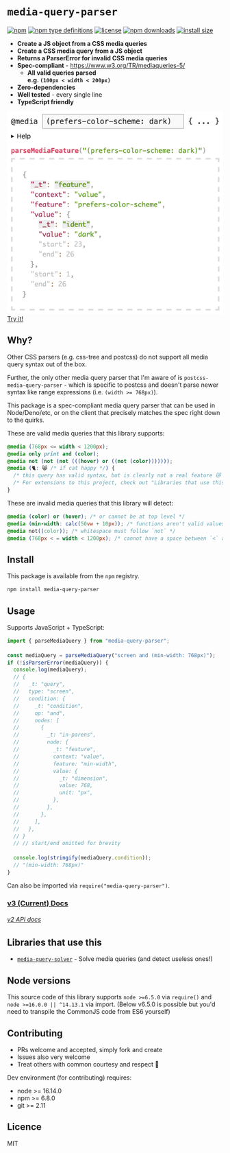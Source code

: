# `media-query-parser`

[![npm](https://img.shields.io/npm/v/media-query-parser)](https://www.npmjs.com/package/media-query-parser)
[![npm type definitions](https://img.shields.io/npm/types/media-query-parser)](#)
[![license](https://img.shields.io/npm/l/media-query-parser)](#)
[![npm downloads](https://img.shields.io/npm/dw/media-query-parser)](https://www.npmjs.com/package/media-query-parser)
[![install size](https://packagephobia.com/badge?p=media-query-parser)](https://packagephobia.com/result?p=media-query-parser)

- **Create a JS object from a CSS media queries**
- **Create a CSS media query from a JS object**
- **Returns a ParserError for invalid CSS media queries**
- **Spec-compliant** - https://www.w3.org/TR/mediaqueries-5/
  - **All valid queries parsed  
    e.g. `(100px < width < 200px)`**
- **Zero-dependencies**
- **Well tested** - every single line
- **TypeScript friendly**

[![demo](demo.png)](https://tbjgolden.github.io/media-query-parser/playground/)  
[Try it!](https://tbjgolden.github.io/media-query-parser/playground/)

## Why?

Other CSS parsers (e.g. css-tree and postcss) do not support all media query syntax out of the box.

Further, the only other media query parser that I'm aware of is `postcss-media-query-parser` - which
is specific to postcss and doesn't parse newer syntax like range expressions (i.e.
`(width >= 768px)`).

This package is a spec-compliant media query parser that can be used in Node/Deno/etc, or on the
client that precisely matches the spec right down to the quirks.

These are valid media queries that this library supports:

```css
@media (768px <= width < 1200px);
@media only print and (color);
@media not (not (not (((hover) or ((not (color)))))));
@media (🐈: 😸 /* if cat happy */) {
  /* this query has valid syntax, but is clearly not a real feature 😿 */
  /* For extensions to this project, check out "Libraries that use this" at the bottom of this README */
}
```

These are invalid media queries that this library will detect:

```css
@media (color) or (hover); /* or cannot be at top level */
@media (min-width: calc(50vw + 10px)); /* functions aren't valid values */
@media not((color)); /* whitespace must follow `not` */
@media (768px < = width < 1200px); /* cannot have a space between `<` and `=` */
```

## Install

This package is available from the `npm` registry.

```sh
npm install media-query-parser
```

## Usage

Supports JavaScript + TypeScript:

```ts
import { parseMediaQuery } from "media-query-parser";

const mediaQuery = parseMediaQuery("screen and (min-width: 768px)");
if (!isParserError(mediaQuery)) {
  console.log(mediaQuery);
  // {
  //   _t: "query",
  //   type: "screen",
  //   condition: {
  //     _t: "condition",
  //     op: "and",
  //     nodes: [
  //       {
  //         _t: "in-parens",
  //         node: {
  //           _t: "feature",
  //           context: "value",
  //           feature: "min-width",
  //           value: {
  //             _t: "dimension",
  //             value: 768,
  //             unit: "px",
  //           },
  //         },
  //       },
  //     ],
  //   },
  // }
  // // start/end omitted for brevity

  console.log(stringify(mediaQuery.condition));
  // "(min-width: 768px)"
}
```

Can also be imported via `require("media-query-parser")`.

### [**v3 (Current) Docs**](https://tbjgolden.github.io/media-query-parser/)

###### [_v2 API docs_](https://github.com/tbjgolden/media-query-parser/tree/v2.0.2/docs/api#functions)

## Libraries that use this

- [`media-query-solver`](https://github.com/tbjgolden/media-query-solver) - Solve media queries (and
  detect useless ones!)

## Node versions

This source code of this library supports `node >=6.5.0` via `require()` and
`node >=16.0.0 || ^14.13.1` via import. (Below v6.5.0 is possible but you'd need to transpile the
CommonJS code from ES6 yourself)

## Contributing

- PRs welcome and accepted, simply fork and create
- Issues also very welcome
- Treat others with common courtesy and respect 🤝

Dev environment (for contributing) requires:

- node >= 16.14.0
- npm >= 6.8.0
- git >= 2.11

## Licence

MIT
